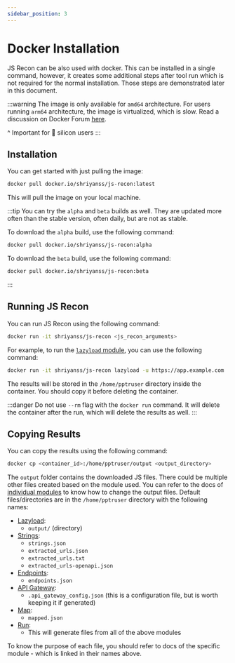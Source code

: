 ```yaml
---
sidebar_position: 3
---
```


# Docker Installation

JS Recon can be also used with docker. This can be installed in a single command, however, it creates some additional steps after tool run which is not required for the normal installation. Those steps are demonstrated later in this document.

:::warning
The image is only available for `amd64` architecture. For users running `arm64` architecture, the image is virtualized, which is slow. Read a discussion on Docker Forum [here](https://forums.docker.com/t/host-system-is-arm64-docker-container-is-amd-x86/140996/4).

^ Important for 🍎 silicon users
:::

## Installation

You can get started with just pulling the image:

```bash
docker pull docker.io/shriyanss/js-recon:latest
```

This will pull the image on your local machine.

:::tip
You can try the `alpha` and `beta` builds as well. They are updated more often than the stable version, often daily, but are not as stable.

To download the `alpha` build, use the following command:

```bash
docker pull docker.io/shriyanss/js-recon:alpha
```

To download the `beta` build, use the following command:

```bash
docker pull docker.io/shriyanss/js-recon:beta
```
:::

## Running JS Recon

You can run JS Recon using the following command:

```bash
docker run -it shriyanss/js-recon <js_recon_arguments>
```

For example, to run the [`lazyload` module](./modules/lazyload.md), you can use the following command:

```bash
docker run -it shriyanss/js-recon lazyload -u https://app.example.com
```

The results will be stored in the `/home/pptruser` directory inside the container. You should copy it before deleting the container.

:::danger
Do not use `--rm` flag with the `docker run` command. It will delete the container after the run, which will delete the results as well.
:::


## Copying Results

You can copy the results using the following command:

```bash
docker cp <container_id>:/home/pptruser/output <output_directory>
```

The `output` folder contains the downloaded JS files. There could be multiple other files created based on the module used. You can refer to the docs of [individual modules](../category/modules) to know how to change the output files. Default files/directories are in the `/home/pptruser` directory with the following names:
- [Lazyload](./modules/lazyload.md):
    - `output/` (directory)
- [Strings](./modules/strings.md):
    - `strings.json`
    - `extracted_urls.json`
    - `extracted_urls.txt`
    - `extracted_urls-openapi.json`
- [Endpoints](./modules/endpoints.md):
    - `endpoints.json`
- [API Gateway](./modules/api-gateway.md):
    - `.api_gateway_config.json` (this is a configuration file, but is worth keeping it if generated)
- [Map](./modules/map.md):
    - `mapped.json`
- [Run](./modules/run.md):
    - This will generate files from all of the above modules

To know the purpose of each file, you should refer to docs of the specific module - which is linked in their names above.